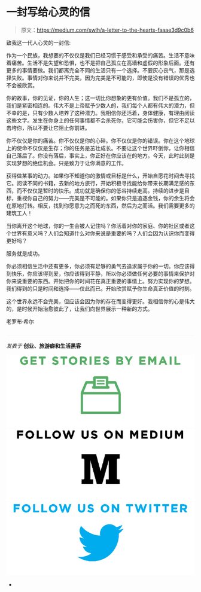 # 一封写给心灵的信

> 原文：<https://medium.com/swlh/a-letter-to-the-hearts-faaae3d9c0b6>

致我这一代人心灵的一封信:

作为一个民族，我想要的不仅仅是我们已经习惯于感受和承受的痛苦。生活不意味着痛苦。生活不是失望和恐惧，也不是把自己孤立在高墙和虚假的形象后面。还有更多的事情要做。我们都离完全不同的生活只有一个选择。不要灰心丧气，那是选择失败。事情对你来说并不完美，因为完美是不可能的，即使是没有错误的优秀也不会被欣赏。

你的故事，你的见证，你的人生；这一切比你想象的更有价值。我们不是孤立的，我们是紧密相连的。伟大不是上帝赋予少数人的，我们每个人都有伟大的潜力，但不幸的是，只有少数人培养了这种潜力。我相信你还活着，身体健康，有理由阅读这些文字。发生在你身上的任何事情都不会杀死你，它可能会伤害你，但它不足以击垮你，所以不要让它阻止你前进。

你不仅仅是你的痛苦。你不仅仅是你的心碎。你不仅仅是你的错误。你在这个地球上的使命不仅仅是生存；你的任务是茁壮成长。不要让这个世界吓倒你，让你相信自己落后了。你没有落后，事实上，你正好在你应该在的地方。今天，此时此刻是实现梦想的绝佳机会。只是致力于让你满意的工作。

获得做某事的动力。如果你不知道你的激情或目标是什么，开始自愿花时间去寻找它。阅读不同的书籍，去新的地方旅行，开始积极寻找能给你带来长期满足感的东西，而不仅仅是暂时的快乐。成功就是确保你的低谷持续走高。持续的进步是目标，重视你自己的努力——完美是不可能的。如果你只是追逐金钱，你的余生将会在原地打转。相反，找到你愿意为之而死的东西，然后为之而活。我们需要更多的建筑工人！

当你离开这个地球，你的一生会被人记住吗？你活着对你的家庭、你的社区或者这个世界有意义吗？人们会知道什么对你来说是重要的吗？人们会因为认识你而变得更好吗？

服务就是成功。

你必须相信生活中还有更多，你必须有足够的勇气去追求属于你的一切。你应该得到快乐，你应该得到爱，你应该得到平静，所以你必须做任何必要的事情来保护对你来说重要的东西。开始把你的时间花在真正重要的事情上。努力实现你的梦想。我们得到的只是时间和选择——仅此而已。开始欣赏赋予你生命真正价值的时刻。

这个世界永远不会完美，但应该会因为你的存在而变得更好。我相信你的心是伟大的，是时候开始治愈彼此了，让我们向世界展示一种新的方式。

老罗布·希尔

![](img/415e6d7eda9213b47f8bea4cc6a2219a.png)

*发表于* **创业、旅游癖和生活黑客**

[![](img/f20f8a326d92cd024c2946c0427a85fd.png)](http://supply.us9.list-manage.com/subscribe?u=310af6eb2240d299c7032ef6c&id=d28d8861ad)[![](img/1b4fd39dd738a88ac13336ad93f1049c.png)](https://blog.growth.supply/)[![](img/93f21657a8ed7c0f741216a91b53c713.png)](https://twitter.com/swlh_)

-